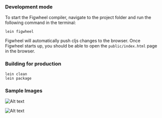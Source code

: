 
### Development mode

To start the Figwheel compiler, navigate to the project folder and run the following command in the terminal:

```
lein figwheel
```

Figwheel will automatically push cljs changes to the browser.
Once Figwheel starts up, you should be able to open the `public/index.html` page in the browser.


### Building for production

```
lein clean
lein package
```

### Sample Images
![Alt text](/emoji-search-clojurescript/sample-images/initial.png "Initial Image")

![Alt text](/emoji-search-clojurescript/sample-images/search.png "Search Results")